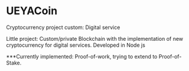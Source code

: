 # UEYACoin
Cryptocurrency project custom: Digital service

Little project: Custom/private Blockchain with the implementation of new cryptocurrency for digital services.
Developed in Node js

***Currently implemented: Proof-of-work, trying to extend to Proof-of-Stake.
